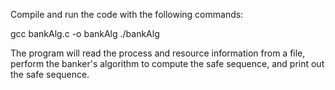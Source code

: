 Compile and run the code with the following commands:

  gcc bankAlg.c -o bankAlg
  ./bankAlg

The program will read the process and resource information from a file, perform the banker's algorithm to compute the safe sequence, and print out the safe sequence.
